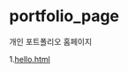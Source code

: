 # portfolio_page
개인 포트폴리오 홈페이지
<!DOCTYPE html>

<html>

<head>

</head>

<body>

 1.<a href="https://pakhm95.github.io/portfolio_page/hello.html">hello.html</a>

</body>

</html>
